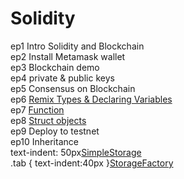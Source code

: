 # Solidity

ep1 Intro Solidity and Blockchain<br>
ep2 Install Metamask wallet<br>
ep3 Blockchain demo<br>
ep4 private & public keys<br>
ep5 Consensus on Blockchain<br>
ep6 <a href="https://gist.github.com/barcodech/a69fcc00589985d8ea83b42e3130aa9d">Remix Types & Declaring Variables</a><br>
ep7 <a href="https://gist.github.com/barcodech/14481fd202579106c1719478ef92b78f">Function</a><br>
ep8 <a href="https://gist.github.com/barcodech/413e6d54e039b92bcb324275c52957ca">Struct objects</a><br>
ep9 Deploy to testnet<br>
ep10 Inheritance<br>
text-indent: 50px<a href="https://gist.github.com/barcodech/a0e57d2a969b1b6458c43ab6bedfc01c">SimpleStorage</a><br>
.tab { text-indent:40px }<a href="https://gist.github.com/barcodech/b6339b7c299c2e1afada9d9e2aafec44">StorageFactory</a><br>

